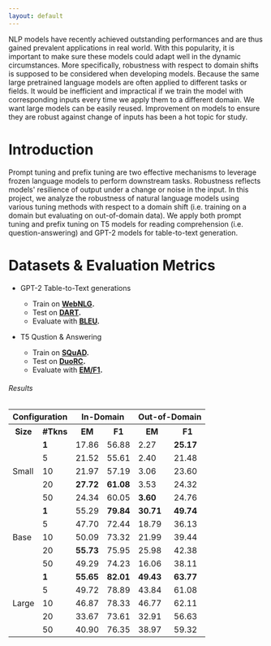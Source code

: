 ```yaml
---
layout: default
---
```


NLP models have recently achieved outstanding performances and are thus gained prevalent applications in real world. With this popularity, it is important to make sure these models could adapt well in the dynamic circumstances. More specifically, robustness with respect to domain shifts is supposed to be considered when developing models. Because the same large pretrained language models are often applied to different tasks or fields. It would be inefficient and impractical if we train the model with corresponding inputs every time we apply them to a different domain. We want large models can be easily reused. Improvement on models to ensure they are robust against change of inputs has been a hot topic for study.

# Introduction

Prompt tuning and prefix tuning are two effective mechanisms to leverage frozen language models to perform downstream tasks. Robustness reflects models' resilience of output under a change or noise in the input. In this project, we analyze the robustness of natural language models using various tuning methods with respect to a domain shift (i.e. training on a domain but evaluating on out-of-domain data). We apply both prompt tuning and prefix tuning on T5 models for reading comprehension (i.e. question-answering) and GPT-2 models for table-to-text generation.

# Datasets & Evaluation Metrics
- GPT-2 Table-to-Text generations
  - Train on **[WebNLG](https://aclanthology.org/W16-6626/).**
  - Test on **[DART](https://arxiv.org/abs/2007.02871).**
  - Evaluate with **[BLEU](https://aclanthology.org/P02-1040.pdf).**

- T5 Qustion & Answering
  - Train on **[SQuAD](https://arxiv.org/abs/1606.05250).**
  - Test on **[DuoRC](https://arxiv.org/abs/1804.07927).**
  - Evaluate with **[EM/F1](https://arxiv.org/abs/1910.09753).**



###### Results

<table>
  <tr>
    <th colspan="2">Configuration</th>
    <th colspan="2">In-Domain</th>
    <th colspan="2">Out-of-Domain</th>
  </tr>
  <tr>
    <th>Size</th>
    <th>#Tkns</th>
    <th>EM</th>
    <th>F1</th>
    <th>EM</th>
    <th>F1</th>
  </tr>
  <tr>
    <td rowspan="5">Small</td>
    <td style="font-weight:bold">1</td>
    <td>17.86</td>
    <td>56.88</td>
    <td>2.27</td>
    <td style="font-weight:bold">25.17</td>
  </tr>
  <tr>
    <td>5</td>
    <td>21.52</td>
    <td>55.61</td>
    <td>2.40</td>
    <td>21.48</td>
  </tr>
  <tr>
    <td>10</td>
    <td>21.97</td>
    <td>57.19</td>
    <td>3.06</td>
    <td>23.60</td>
  </tr>
  <tr>
    <td>20</td>
    <td style="font-weight:bold">27.72</td>
    <td style="font-weight:bold">61.08</td>
    <td>3.53</td>
    <td>24.32</td>
  </tr>
  <tr>
    <td>50</td>
    <td>24.34</td>
    <td>60.05</td>
    <td style="font-weight:bold">3.60</td>
    <td>24.76</td>
  </tr>
  
  <tr>
    <td rowspan="5">Base</td>
    <td style="font-weight:bold">1</td>
    <td>55.29</td>
    <td style="font-weight:bold">79.84</td>
    <td style="font-weight:bold">30.71</td>
    <td style="font-weight:bold">49.74</td>
  </tr>
  <tr>
    <td>5</td>
    <td>47.70</td>
    <td>72.44</td>
    <td>18.79</td>
    <td>36.13</td>
  </tr>
  <tr>
    <td>10</td>
    <td>50.09</td>
    <td>73.32</td>
    <td>21.99</td>
    <td>39.44</td>
  </tr>
  <tr>
    <td>20</td>
    <td style="font-weight:bold">55.73</td>
    <td>75.95</td>
    <td>25.98</td>
    <td>42.38</td>
  </tr>
  <tr>
    <td>50</td>
    <td>49.29</td>
    <td>74.23</td>
    <td>16.06</td>
    <td>38.11</td>
  </tr>
  
  <tr>
    <td rowspan="5">Large</td>
    <td style="font-weight:bold">1</td>
    <td style="font-weight:bold">55.65</td>
    <td style="font-weight:bold">82.01</td>
    <td style="font-weight:bold">49.43</td>
    <td style="font-weight:bold">63.77</td>
  </tr>
  <tr>
    <td>5</td>
    <td>49.72</td>
    <td>78.89</td>
    <td>43.84</td>
    <td>61.08</td>
  </tr>
  <tr>
    <td>10</td>
    <td>46.87</td>
    <td>78.33</td>
    <td>46.77</td>
    <td>62.11</td>
  </tr>
  <tr>
    <td>20</td>
    <td>33.67</td>
    <td>73.61</td>
    <td>32.91</td>
    <td>56.63</td>
  </tr>
  <tr>
    <td>50</td>
    <td>40.90</td>
    <td>76.35</td>
    <td>38.97</td>
    <td>59.32</td>
  </tr>
 
</table>


